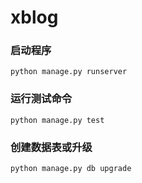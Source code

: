 # xblog

### 启动程序
```angular2html
python manage.py runserver
```

### 运行测试命令
```angular2html
python manage.py test
```
### 创建数据表或升级
```angular2html
python manage.py db upgrade
```